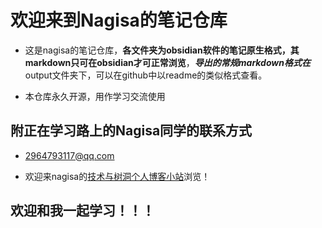 # 欢迎来到Nagisa的笔记仓库
- 这是nagisa的笔记仓库，**各文件夹为obsidian软件的笔记原生格式，其markdown只可在obsidian才可正常浏览**，***导出的常规markdown格式在***output文件夹下，可以在github中以readme的类似格式查看。

- 本仓库永久开源，用作学习交流使用

## 附正在学习路上的Nagisa同学的联系方式
- 2964793117@qq.com

- 欢迎来nagisa的[技术与树洞个人博客小站](https://tlf-nagisa-blog.com/)浏览！

## 欢迎和我一起学习！！！
